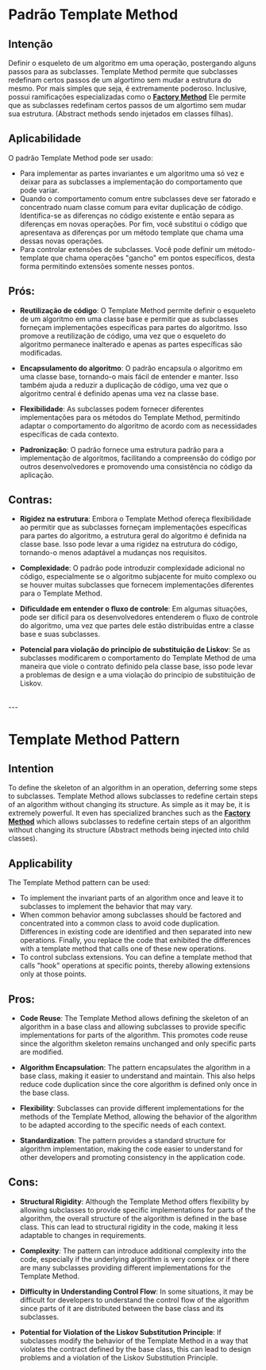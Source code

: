 # Padrão Template Method

## Intenção
Definir o esqueleto de um algoritmo em uma operação, postergando alguns passos para as subclasses. Template Method permite que subclasses redefinam certos passos de um algortimo sem mudar a estrutura do mesmo.
Por mais simples que seja, é extremamente poderoso. Inclusive, possui ramificações especializadas como o [**Factory Method**](https://github.com/victor-lima-142/Design-patterns/tree/main/Creational/Factory%20Method)
Ele permite que as subclasses redefinam certos passos de um algortimo sem mudar sua estrutura. (Abstract methods sendo injetados em classes filhas).

## Aplicabilidade
O padrão Template Method pode ser usado:
- Para implementar as partes invariantes e um algoritmo uma só vez e deixar para as subclasses a implementação do comportamento que pode variar.
- Quando o comportamento comum entre subclasses deve ser fatorado e concentrado nuam classe comum para evitar duplicação de código. Identifica-se as diferenças no código existente e então separa as diferenças em novas operações. Por fim, você substitui o código que apresentava as diferenças por um método template que chama uma dessas novas operações.
- Para controlar extensões de subclasses. Você pode definir um método-template que chama operações "gancho" em pontos específicos, desta forma permitindo extensões somente nesses pontos.

## Prós:

- **Reutilização de código**: O Template Method permite definir o esqueleto de um algoritmo em uma classe base e permitir que as subclasses forneçam implementações específicas para partes do algoritmo. Isso promove a reutilização de código, uma vez que o esqueleto do algoritmo permanece inalterado e apenas as partes específicas são modificadas.

- **Encapsulamento do algoritmo**: O padrão encapsula o algoritmo em uma classe base, tornando-o mais fácil de entender e manter. Isso também ajuda a reduzir a duplicação de código, uma vez que o algoritmo central é definido apenas uma vez na classe base.

- **Flexibilidade**: As subclasses podem fornecer diferentes implementações para os métodos do Template Method, permitindo adaptar o comportamento do algoritmo de acordo com as necessidades específicas de cada contexto.

- **Padronização**: O padrão fornece uma estrutura padrão para a implementação de algoritmos, facilitando a compreensão do código por outros desenvolvedores e promovendo uma consistência no código da aplicação.

## Contras:

- **Rigidez na estrutura**: Embora o Template Method ofereça flexibilidade ao permitir que as subclasses forneçam implementações específicas para partes do algoritmo, a estrutura geral do algoritmo é definida na classe base. Isso pode levar a uma rigidez na estrutura do código, tornando-o menos adaptável a mudanças nos requisitos.

- **Complexidade**: O padrão pode introduzir complexidade adicional no código, especialmente se o algoritmo subjacente for muito complexo ou se houver muitas subclasses que fornecem implementações diferentes para o Template Method.

- **Dificuldade em entender o fluxo de controle**: Em algumas situações, pode ser difícil para os desenvolvedores entenderem o fluxo de controle do algoritmo, uma vez que partes dele estão distribuídas entre a classe base e suas subclasses.

- **Potencial para violação do princípio de substituição de Liskov**: Se as subclasses modificarem o comportamento do Template Method de uma maneira que viole o contrato definido pela classe base, isso pode levar a problemas de design e a uma violação do princípio de substituição de Liskov.


<br> 
---
<br> 


# Template Method Pattern

## Intention

To define the skeleton of an algorithm in an operation, deferring some steps to subclasses. Template Method allows subclasses to redefine certain steps of an algorithm without changing its structure. As simple as it may be, it is extremely powerful. It even has specialized branches such as the [**Factory Method**](https://github.com/victor-lima-142/Design-patterns/tree/main/Creational/Factory%20Method) which allows subclasses to redefine certain steps of an algorithm without changing its structure (Abstract methods being injected into child classes).

## Applicability

The Template Method pattern can be used:

-   To implement the invariant parts of an algorithm once and leave it to subclasses to implement the behavior that may vary.
-   When common behavior among subclasses should be factored and concentrated into a common class to avoid code duplication. Differences in existing code are identified and then separated into new operations. Finally, you replace the code that exhibited the differences with a template method that calls one of these new operations.
-   To control subclass extensions. You can define a template method that calls "hook" operations at specific points, thereby allowing extensions only at those points.

## Pros:

-   **Code Reuse**: The Template Method allows defining the skeleton of an algorithm in a base class and allowing subclasses to provide specific implementations for parts of the algorithm. This promotes code reuse since the algorithm skeleton remains unchanged and only specific parts are modified.
    
-   **Algorithm Encapsulation**: The pattern encapsulates the algorithm in a base class, making it easier to understand and maintain. This also helps reduce code duplication since the core algorithm is defined only once in the base class.
    
-   **Flexibility**: Subclasses can provide different implementations for the methods of the Template Method, allowing the behavior of the algorithm to be adapted according to the specific needs of each context.
    
-   **Standardization**: The pattern provides a standard structure for algorithm implementation, making the code easier to understand for other developers and promoting consistency in the application code.
    

## Cons:

-   **Structural Rigidity**: Although the Template Method offers flexibility by allowing subclasses to provide specific implementations for parts of the algorithm, the overall structure of the algorithm is defined in the base class. This can lead to structural rigidity in the code, making it less adaptable to changes in requirements.
    
-   **Complexity**: The pattern can introduce additional complexity into the code, especially if the underlying algorithm is very complex or if there are many subclasses providing different implementations for the Template Method.
    
-   **Difficulty in Understanding Control Flow**: In some situations, it may be difficult for developers to understand the control flow of the algorithm since parts of it are distributed between the base class and its subclasses.
    
-   **Potential for Violation of the Liskov Substitution Principle**: If subclasses modify the behavior of the Template Method in a way that violates the contract defined by the base class, this can lead to design problems and a violation of the Liskov Substitution Principle.